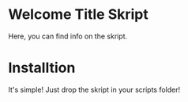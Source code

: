 # Welcome Title Skript
Here, you can find info on the skript.

# Installtion
It's simple! Just drop the skript in your scripts folder!
